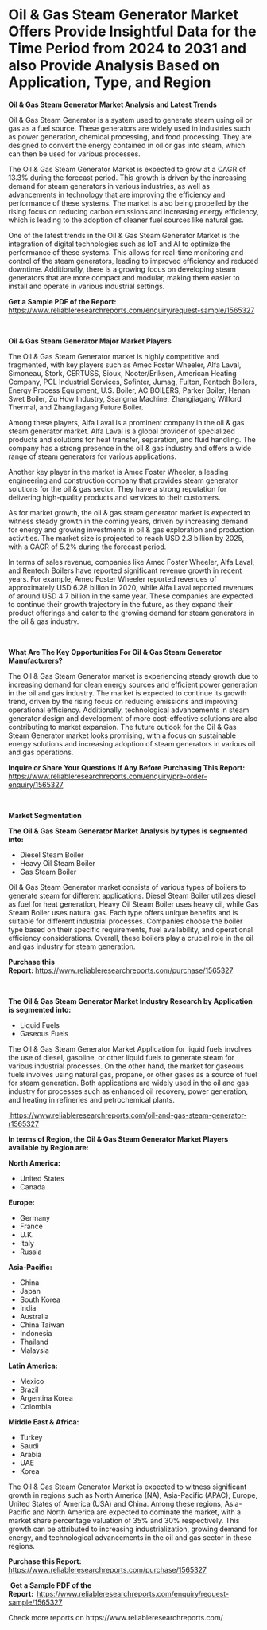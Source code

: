<p><h1>Oil & Gas Steam Generator Market Offers Provide Insightful Data for the Time Period from 2024 to 2031 and also Provide Analysis Based on Application, Type, and Region</h1></p><p><strong>Oil & Gas Steam Generator Market Analysis and Latest Trends</strong></p>
<p><p>Oil & Gas Steam Generator is a system used to generate steam using oil or gas as a fuel source. These generators are widely used in industries such as power generation, chemical processing, and food processing. They are designed to convert the energy contained in oil or gas into steam, which can then be used for various processes.</p><p>The Oil & Gas Steam Generator Market is expected to grow at a CAGR of 13.3% during the forecast period. This growth is driven by the increasing demand for steam generators in various industries, as well as advancements in technology that are improving the efficiency and performance of these systems. The market is also being propelled by the rising focus on reducing carbon emissions and increasing energy efficiency, which is leading to the adoption of cleaner fuel sources like natural gas.</p><p>One of the latest trends in the Oil & Gas Steam Generator Market is the integration of digital technologies such as IoT and AI to optimize the performance of these systems. This allows for real-time monitoring and control of the steam generators, leading to improved efficiency and reduced downtime. Additionally, there is a growing focus on developing steam generators that are more compact and modular, making them easier to install and operate in various industrial settings.</p></p>
<p><strong>Get a Sample PDF of the Report:&nbsp;</strong> <a href="https://www.reliableresearchreports.com/enquiry/request-sample/1565327">https://www.reliableresearchreports.com/enquiry/request-sample/1565327</a></p>
<p>&nbsp;</p>
<p><strong>Oil & Gas Steam Generator Major Market Players</strong></p>
<p><p>The Oil & Gas Steam Generator market is highly competitive and fragmented, with key players such as Amec Foster Wheeler, Alfa Laval, Simoneau, Stork, CERTUSS, Sioux, Nooter/Eriksen, American Heating Company, PCL Industrial Services, Sofinter, Jumag, Fulton, Rentech Boilers, Energy Process Equipment, U.S. Boiler, AC BOILERS, Parker Boiler, Henan Swet Boiler, Zu How Industry, Ssangma Machine, Zhangjiagang Wilford Thermal, and Zhangjiagang Future Boiler.</p><p>Among these players, Alfa Laval is a prominent company in the oil & gas steam generator market. Alfa Laval is a global provider of specialized products and solutions for heat transfer, separation, and fluid handling. The company has a strong presence in the oil & gas industry and offers a wide range of steam generators for various applications.</p><p>Another key player in the market is Amec Foster Wheeler, a leading engineering and construction company that provides steam generator solutions for the oil & gas sector. They have a strong reputation for delivering high-quality products and services to their customers.</p><p>As for market growth, the oil & gas steam generator market is expected to witness steady growth in the coming years, driven by increasing demand for energy and growing investments in oil & gas exploration and production activities. The market size is projected to reach USD 2.3 billion by 2025, with a CAGR of 5.2% during the forecast period.</p><p>In terms of sales revenue, companies like Amec Foster Wheeler, Alfa Laval, and Rentech Boilers have reported significant revenue growth in recent years. For example, Amec Foster Wheeler reported revenues of approximately USD 6.28 billion in 2020, while Alfa Laval reported revenues of around USD 4.7 billion in the same year. These companies are expected to continue their growth trajectory in the future, as they expand their product offerings and cater to the growing demand for steam generators in the oil & gas industry.</p></p>
<p>&nbsp;</p>
<p><strong>What Are The Key Opportunities For Oil & Gas Steam Generator Manufacturers?</strong></p>
<p><p>The Oil & Gas Steam Generator market is experiencing steady growth due to increasing demand for clean energy sources and efficient power generation in the oil and gas industry. The market is expected to continue its growth trend, driven by the rising focus on reducing emissions and improving operational efficiency. Additionally, technological advancements in steam generator design and development of more cost-effective solutions are also contributing to market expansion. The future outlook for the Oil & Gas Steam Generator market looks promising, with a focus on sustainable energy solutions and increasing adoption of steam generators in various oil and gas operations.</p></p>
<p><strong>Inquire or Share Your Questions If Any Before Purchasing This Report:</strong> <a href="https://www.reliableresearchreports.com/enquiry/pre-order-enquiry/1565327">https://www.reliableresearchreports.com/enquiry/pre-order-enquiry/1565327</a></p>
<p>&nbsp;</p>
<p><strong>Market Segmentation</strong></p>
<p><strong>The Oil & Gas Steam Generator Market Analysis by types is segmented into:</strong></p>
<p><ul><li>Diesel Steam Boiler</li><li>Heavy Oil Steam Boiler</li><li>Gas Steam Boiler</li></ul></p>
<p><p>Oil & Gas Steam Generator market consists of various types of boilers to generate steam for different applications. Diesel Steam Boiler utilizes diesel as fuel for heat generation, Heavy Oil Steam Boiler uses heavy oil, while Gas Steam Boiler uses natural gas. Each type offers unique benefits and is suitable for different industrial processes. Companies choose the boiler type based on their specific requirements, fuel availability, and operational efficiency considerations. Overall, these boilers play a crucial role in the oil and gas industry for steam generation.</p></p>
<p><strong>Purchase this Report:&nbsp;</strong><a href="https://www.reliableresearchreports.com/purchase/1565327">https://www.reliableresearchreports.com/purchase/1565327</a></p>
<p>&nbsp;</p>
<p><strong>The Oil & Gas Steam Generator Market Industry Research by Application is segmented into:</strong></p>
<p><ul><li>Liquid Fuels</li><li>Gaseous Fuels</li></ul></p>
<p><p>The Oil & Gas Steam Generator Market Application for liquid fuels involves the use of diesel, gasoline, or other liquid fuels to generate steam for various industrial processes. On the other hand, the market for gaseous fuels involves using natural gas, propane, or other gases as a source of fuel for steam generation. Both applications are widely used in the oil and gas industry for processes such as enhanced oil recovery, power generation, and heating in refineries and petrochemical plants.</p></p>
<p><a href="https://www.reliableresearchreports.com/oil-and-gas-steam-generator-r1565327">&nbsp;https://www.reliableresearchreports.com/oil-and-gas-steam-generator-r1565327</a></p>
<p><strong>In terms of Region, the Oil & Gas Steam Generator Market Players available by Region are:</strong></p>
<p>
    <p> <strong> North America: </strong>
        <ul>
            <li>United States</li>
            <li>Canada</li>
        </ul>
        </p> 
    <p> <strong> Europe: </strong>
        <ul>
            <li>Germany</li>
            <li>France</li>
            <li>U.K.</li>
            <li>Italy</li>
            <li>Russia</li>
        </ul>
        </p> 
    <p> <strong> Asia-Pacific: </strong>
        <ul>
            <li>China</li>
            <li>Japan</li>
            <li>South Korea</li>
            <li>India</li>
            <li>Australia</li>
            <li>China Taiwan</li>
            <li>Indonesia</li>
            <li>Thailand</li>
            <li>Malaysia</li>
        </ul>
        </p> 
    <p> <strong> Latin America: </strong>
        <ul>
            <li>Mexico</li>
            <li>Brazil</li>
            <li>Argentina Korea</li>
            <li>Colombia</li>
        </ul>
        </p> 
    <p> <strong> Middle East & Africa: </strong>
        <ul>
            <li>Turkey</li>
            <li>Saudi</li>
            <li>Arabia</li>
            <li>UAE</li>
            <li>Korea</li>
        </ul>
    </p>
    </p>
<p><p>The Oil & Gas Steam Generator Market is expected to witness significant growth in regions such as North America (NA), Asia-Pacific (APAC), Europe, United States of America (USA) and China. Among these regions, Asia-Pacific and North America are expected to dominate the market, with a market share percentage valuation of 35% and 30% respectively. This growth can be attributed to increasing industrialization, growing demand for energy, and technological advancements in the oil and gas sector in these regions.</p></p>
<p><strong>Purchase this Report: </strong><a href="https://www.reliableresearchreports.com/purchase/1565327">https://www.reliableresearchreports.com/purchase/1565327</a></p>
<p>&nbsp;<strong>Get a Sample PDF of the Report:&nbsp;&nbsp;</strong><a href="https://www.reliableresearchreports.com/enquiry/request-sample/1565327">https://www.reliableresearchreports.com/enquiry/request-sample/1565327</a></p>
<p><strong></strong></p>
<p>Check more reports on https://www.reliableresearchreports.com/</p>